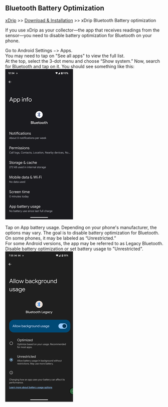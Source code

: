 ## Bluetooth Battery Optimization
[xDrip](../README.md) >> [Download & Installation](./Installation_page.md) >> xDrip Bluetooth Battery optimization  
  
If you use xDrip as your collector—the app that receives readings from the sensor—you need to disable battery optimization for Bluetooth on your phone.  
  
Go to Android Settings &#8722;> Apps.  
You may need to tap on "See all apps" to view the full list.  
At the top, select the 3-dot menu and choose “Show system.”  Now, search for Bluetooth and tap on it. You should see something like this:  
![](./images/BluetoothAppInfo.png)  
  
Tap on App battery usage. Depending on your phone's manufacturer, the options may vary. The goal is to disable battery optimization for Bluetooth.   
On some phones, it may be labeled as “Unrestricted.”  
For some Android versions, the app may be referred to as Legacy Bluetooth.  
Disable battery optimization or set battery usage to "Unrestricted".  
![](./images/AllowBluetoothLegacyBackgroundUsage.png)  
  
